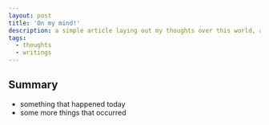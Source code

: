 ```yaml
---
layout: post
title: 'On my mind!'
description: a simple article laying out my thoughts over this world, and how I feel each day when I get up..
tags:
  - thoughts
  - writings
---
```


## Summary

- something that happened today
- some more things that occurred